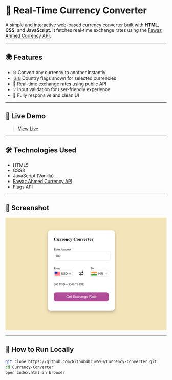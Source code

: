 # 💱 Real-Time Currency Converter

A simple and interactive web-based currency converter built with **HTML**, **CSS**, and **JavaScript**. It fetches real-time exchange rates using the [Fawaz Ahmed Currency API](https://github.com/fawazahmed0/currency-api).

---

## 🌍 Features

- 🌐 Convert any currency to another instantly
- 🇺🇸 Country flags shown for selected currencies
- 📡 Real-time exchange rates using public API
- 💡 Input validation for user-friendly experience
- 📱 Fully responsive and clean UI

---

## 🚀 Live Demo

> [View Live](https://github.com/Githubdhruv590/Currency-Converter)  

---

## 🛠️ Technologies Used

- HTML5
- CSS3
- JavaScript (Vanilla)
- [Fawaz Ahmed Currency API](https://github.com/fawazahmed0/currency-api)
- [Flags API](https://flagsapi.com)

---

## 📸 Screenshot

![Screenshot](screenshot.png)  

---

## 📂 How to Run Locally

```bash
git clone https://github.com/Githubdhruv590/Currency-Converter.git
cd Currency-Converter
open index.html in browser
